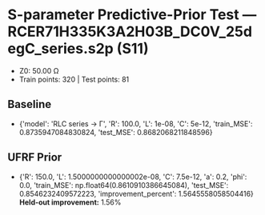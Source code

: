 # S-parameter Predictive-Prior Test — RCER71H335K3A2H03B_DC0V_25degC_series.s2p (S11)
- Z0: 50.00 Ω
- Train points: 320  |  Test points: 81

## Baseline
- {'model': 'RLC series -> Γ', 'R': 100.0, 'L': 1e-08, 'C': 5e-12, 'train_MSE': 0.8735947084830824, 'test_MSE': 0.8682068211848596}

## UFRF Prior
- {'R': 150.0, 'L': 1.5000000000000002e-08, 'C': 7.5e-12, 'a': 0.2, 'phi': 0.0, 'train_MSE': np.float64(0.8610910386645084), 'test_MSE': 0.8546232409572223, 'improvement_percent': 1.5645558058504416}
**Held-out improvement:** 1.56%